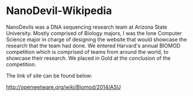 NanoDevil-Wikipedia
===================
NanoDevils was a DNA sequencing research team at Arizona State University. Mostly comprised of Biology majors, I was the lone Computer Science major in charge of designing the website that would showcase the research that the team had done. We entered Harvard's annual BIOMOD competition which is comprised of teams from around the world, to showcase their research. We placed in Gold at the conclusion of the competition.

The link of site can be found below: 

http://openwetware.org/wiki/Biomod/2014/ASU
